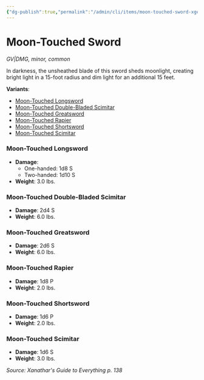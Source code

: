 ```yaml
---
{"dg-publish":true,"permalink":"/admin/cli/items/moon-touched-sword-xge/","tags":["compendium/src/5e/xge","item/gear/gv-dmg","item/rarity/common","item/tier/minor"],"updated":"2025-01-11T15:32:18.362+00:00"}
---
```


# Moon-Touched Sword
*GV|DMG, minor, common*  


In darkness, the unsheathed blade of this sword sheds moonlight, creating bright light in a 15-foot radius and dim light for an additional 15 feet.

**Variants**:
- [Moon-Touched Longsword](#Moon-Touched%20Longsword)
- [Moon-Touched Double-Bladed Scimitar](#Moon-Touched%20Double-Bladed%20Scimitar)
- [Moon-Touched Greatsword](#Moon-Touched%20Greatsword)
- [Moon-Touched Rapier](#Moon-Touched%20Rapier)
- [Moon-Touched Shortsword](#Moon-Touched%20Shortsword)
- [Moon-Touched Scimitar](#Moon-Touched%20Scimitar)

### Moon-Touched Longsword

- **Damage**:
  - One-handed: 1d8 S
  - Two-handed: 1d10 S
- **Weight**: 3.0 lbs.

### Moon-Touched Double-Bladed Scimitar

- **Damage**: 2d4 S
- **Weight**: 6.0 lbs.

### Moon-Touched Greatsword

- **Damage**: 2d6 S
- **Weight**: 6.0 lbs.

### Moon-Touched Rapier

- **Damage**: 1d8 P
- **Weight**: 2.0 lbs.

### Moon-Touched Shortsword

- **Damage**: 1d6 P
- **Weight**: 2.0 lbs.

### Moon-Touched Scimitar

- **Damage**: 1d6 S
- **Weight**: 3.0 lbs.


*Source: Xanathar's Guide to Everything p. 138*